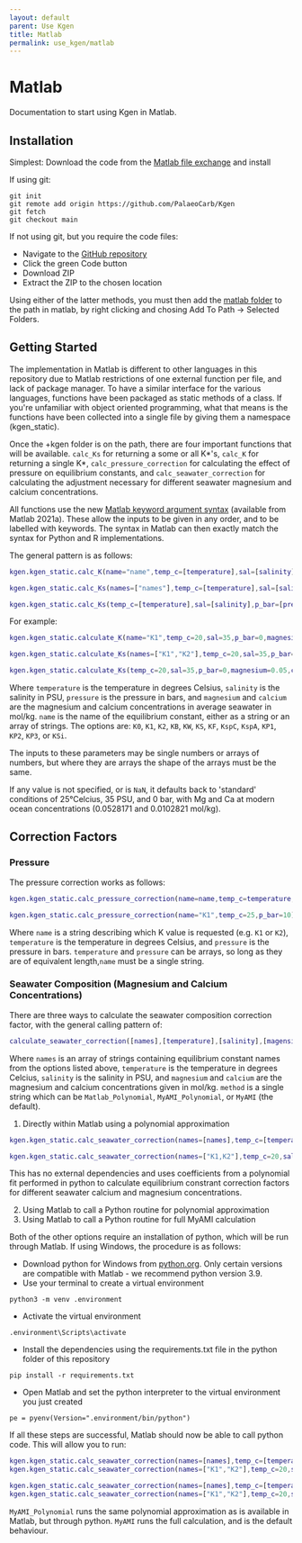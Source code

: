 ```yaml
---
layout: default
parent: Use Kgen
title: Matlab
permalink: use_kgen/matlab
---
```


# Matlab

Documentation to start using Kgen in Matlab.

## Installation

Simplest:
Download the code from the [Matlab file exchange](https://uk.mathworks.com/matlabcentral/fileexchange/126170-kgen) and install

If using git:
```
git init
git remote add origin https://github.com/PalaeoCarb/Kgen
git fetch
git checkout main
```

If not using git, but you require the code files:
- Navigate to the [GitHub repository](https://github.com/PalaeoCarb/Kgen/)
- Click the green Code button
- Download ZIP
- Extract the ZIP to the chosen location

Using either of the latter methods, you must then add the [matlab folder](./../../matlab/) to the path in matlab, by right clicking and chosing Add To Path -> Selected Folders.

## Getting Started
The implementation in Matlab is different to other languages in this repository due to Matlab restrictions of one external function per file, and lack of package manager. To have a similar interface for the various languages, functions have been packaged as static methods of a class. If you're unfamiliar with object oriented programming, what that means is the functions have been collected into a single file by giving them a namespace (kgen_static).

Once the +kgen folder is on the path, there are four important functions that will be available.
`calc_Ks` for returning a some or all K*'s, `calc_K` for returning a single K*, `calc_pressure_correction` for calculating the effect of pressure on equilibrium constants, and `calc_seawater_correction` for calculating the adjustment necessary for different seawater magnesium and calcium concentrations.

All functions use the new [Matlab keyword argument syntax](https://uk.mathworks.com/help/matlab/matlab_prog/namevalue-in-function-calls.html) (available from Matlab 2021a). These allow the inputs to be given in any order, and to be labelled with keywords. The syntax in Matlab can then exactly match the syntax for Python and R implementations.
 
The general pattern is as follows:
```matlab
kgen.kgen_static.calc_K(name="name",temp_c=[temperature],sal=[salinity],p_bar=[pressure],magnesium=[magnesium],calcium=[calcium]);

kgen.kgen_static.calc_Ks(names=["names"],temp_c=[temperature],sal=[salinity],p_bar=[pressure],magnesium=[magnesium],calicum=[calcium]);

kgen.kgen_static.calc_Ks(temp_c=[temperature],sal=[salinity],p_bar=[pressure],magnesium=[magnesium],calcium=[calcium]);
```
For example:
```matlab
kgen.kgen_static.calculate_K(name="K1",temp_c=20,sal=35,p_bar=0,magnesium=0.05,calcium=0.01); % Gives K*1 at the chosen conditions

kgen.kgen_static.calculate_Ks(names=["K1","K2"],temp_c=20,sal=35,p_bar=0,magnesium=0.05,calcium=0.01); % Gives both K*1 and K*2 at the chosen conditions

kgen.kgen_static.calculate_Ks(temp_c=20,sal=35,p_bar=0,magnesium=0.05,calcium=0.01); % Gives all K*'s at the chosen conditions
```

Where `temperature` is the temperature in degrees Celsius, `salinity` is the salinity in PSU, `pressure` is the pressure in bars, and `magnesium` and `calcium` are the magnesium and calcium concentrations in average seawater in mol/kg. `name` is the name of the equilibrium constant, either as a string or an array of strings. The options are: `K0`, `K1`, `K2`, `KB`, `KW`, `KS`, `KF`, `KspC`, `KspA`, `KP1`, `KP2`, `KP3`, or `KSi`.

The inputs to these parameters may be single numbers or arrays of numbers, but where they are arrays the shape of the arrays must be the same.

If any value is not specified, or is `NaN`, it defaults back to 'standard' conditions of 25&deg;Celcius, 35 PSU, and 0 bar, with Mg and Ca at modern ocean concentrations (0.0528171 and 0.0102821 mol/kg).

## Correction Factors
### Pressure
The pressure correction works as follows:
```matlab
kgen.kgen_static.calc_pressure_correction(name=name,temp_c=temperature,p_bar=pressure);

kgen.kgen_static.calc_pressure_correction(name="K1",temp_c=25,p_bar=10);
```
Where `name` is a string describing which K value is requested (e.g. `K1` or `K2`), `temperature` is the temperature in degrees Celsius, and `pressure` is the pressure in bars. `temperature` and `pressure` can be arrays, so long as they are of equivalent length,`name` must be a single string.

### Seawater Composition (Magnesium and Calcium Concentrations)
There are three ways to calculate the seawater composition correction factor, with the general calling pattern of:
```matlab
calculate_seawater_correction([names],[temperature],[salinity],[magensium],[calcium],method)
```
Where `names` is an array of strings containing equilibrium constant names from the options listed above, `temperature` is the temperature in degrees Celcius, `salinity` is the salinity in PSU, and `magnesium` and `calcium` are the magnesium and calcium concentrations given in mol/kg. `method` is a single string which can be `Matlab_Polynomial`, `MyAMI_Polynomial`, or `MyAMI` (the default).

1. Directly within Matlab using a polynomial approximation
```matlab
kgen.kgen_static.calc_seawater_correction(names=[names],temp_c=[temperature],sal=[salinity],magnesium=[magnesium],calcium=[calcium],method="Matlab_Polynomial")

kgen.kgen_static.calc_seawater_correction(names=["K1,K2"],temp_c=20,sal=35,magnesium=0.05,calcium=0.02,method="Matlab_Polynomial")

```
This has no external dependencies and uses coefficients from a polynomial fit performed in python to calculate equilibrium constrant correction factors for different seawater calcium and magnesium concentrations.

2. Using Matlab to call a Python routine for polynomial approximation
3. Using Matlab to call a Python routine for full MyAMI calculation

Both of the other options require an installation of python, which will be run through Matlab. If using Windows, the procedure is as follows:
- Download python for Windows from [python.org](https://www.python.org/downloads/). Only certain versions are compatible with Matlab - we recommend python version 3.9.
- Use your terminal to create a virtual environment
```
python3 -m venv .environment
```
- Activate the virtual environment
```
.environment\Scripts\activate
```
- Install the dependencies using the requirements.txt file in the python folder of this repository
```
pip install -r requirements.txt
```
- Open Matlab and set the python interpreter to the virtual environment you just created
```
pe = pyenv(Version=".environment/bin/python")
```

If all these steps are successful, Matlab should now be able to call python code. This will allow you to run:
```matlab
kgen.kgen_static.calc_seawater_correction(names=[names],temp_c=[temperature],sal=[salinity],magnesium=[magnesium],calcium=[calcium],method="MyAMI_Polynomial")
kgen.kgen_static.calc_seawater_correction(names=["K1","K2"],temp_c=20,sal=35,magnesium=0.05,calcium=0.02,method="MyAMI_Polynomial")

kgen.kgen_static.calc_seawater_correction(names=[names],temp_c=[temperature],sal=[salinity],magnesium=[magnesium],calcium=[calcium],method="MyAMI")
kgen.kgen_static.calc_seawater_correction(names=["K1","K2"],temp_c=20,sal=35,magnesium=0.05,calcium=0.02,method="MyAMI")
```

`MyAMI_Polynomial` runs the same polynomial approximation as is available in Matlab, but through python. `MyAMI` runs the full calculation, and is the default behaviour.